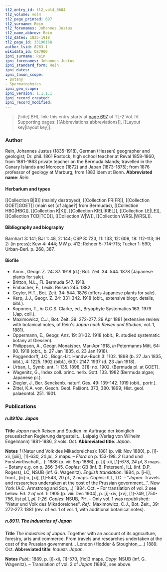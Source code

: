 ```yaml
---
tl2_entry_id: tl2_vol4_0684
tl2_volume: vol4
tl2_page_printed: 697
tl2_surname: Rein
tl2_forenames: Johannes Justus
tl2_name_abbrev: Rein
tl2_dates: 1835-1918
tl2_page_id: 33190168
author_lsid: 8263-1
wikidata_id: Q87900
ipni_surname: Rein
ipni_forenames: Johannes Justus
ipni_standard_form: Rein
ipni_dates: 
ipni_taxon_scope: 
- Botany
- Spermatophytes
ipni_geo_scope: 
ipni_version: 1.1.1.1
ipni_record_created: 
ipni_record_modified:
---
```



> [!cite] BHL link: this entry starts at [page 697](https://www.biodiversitylibrary.org/page/33190168) of TL-2 Vol. IV.
> Supporting pages: [[Abbreviations|abbreviations]], [[Layout key|layout key]].

### Author

Rein, Johannes Justus (1835-1918), German (Hessen) geographer and geologist; Dr. phil. 1861 Rostock; high school teacher at Reval 1858-1860, from 1861-1863 private teacher on the Bermuda Islands; travelled in the Canary Islands and Morocco (1872) and Japan (1873-1875); from 1876 professor of geology at Marburg, from 1883 idem at Bonn. 
**Abbreviated name**: *Rein*

#### Herbarium and types

[[Collection B|B]] (mainly destroyed), [[Collection FR|FR]], [[Collection GOET|GOET]] (main set \[of algae?\] from Bermudas), [[Collection HBG|HBG]], [[Collection K|K]], [[Collection KIEL|KIEL]], [[Collection LE|LE]], [[Collection TCD|TCD]], [[Collection W|W]], [[Collection WRSL|WRSL]].

#### Bibliography and biography

Barnhart 3: 141; BJI 1: 48, 2: 144; CSP 8: 723, 11: 133, 12: 609, 18: 112-113; IH 2: (in press); Kew 4: 444; MW p. 412; Rehder 5: 714-715; Tucker 1: 590; Urban-Berl. p. 268, 387.

#### Biofile

- Anon., Geogr. Z. 24: 87. 1918 (d.); Bot. Zeit. 34: 544. 1878 (Japanese plants for sale).
- Britton, N.L., Fl. Bermuda 547. 1918.
- Embacher, F., Lexik. Reisen 245. 1882.
- Geyler, H.T., Bot. Zeit. 34: 544. 1876 (offers Japanese plants for sale).
- Kerp, J.J., Geogr. Z. 24: 331-342. 1918 (obit., extensive biogr. details, bibl.).
- Koponen, T., *in* G.C.S. Clarke, ed., Bryophyte Systematics 163. 1979 (Jap. coll.).
- Maximowicz, C.J., Bot. Zeit. 39: 272-277. 29 Apr 1881 (extensive review with botanical notes, of Rein's *Japan nach Reisen und Studien*, vol. 1, 1881).
- Oppermann, E., Geogr. Anz. 19: 31-32. 1918 (obit.; R. studied systematic botany at Giessen).
- Philippson, A., Geogr. Monatsber. Mar-Apr 1918, *in* Petermanns Mitt. 64: 80. 1918 (obit., b. 27 Jan 1835, d. 23 Jan 1918).
- Poggendorff, J.C., Biogr.-Lit. Handw.-Buch 3: 1102. 1898 (b. 27 Jan 1835, bibl.), 4: 1225. 1902 (bibl.), 6(3): 2147. 1937 (d. 23 Jan 1918).
- Urban, I., Symb. ant. 1: 135. 1898, 3(1): no. 1902. (Bermuda pl. at GOET).
- Wagenitz, G., Index coll. princ. herb. Gott. 133. 1982 (Bermuda algae; Japanese pl.).
- Ziegler, J., Ber. Senckenb. naturf. Ges. 49: 139-142. 1919 (obit., portr.).
- Zittel, K.A. von, Gesch. Geol. Paläont. 373, 380. 1899; Hist. geol. palaeontol. 251. 1901.

### Publications

##### n.8910a. Japan

**Title**
*Japan* nach Reisen und Studien im Auftrage der königlich preussischen Regierung dargestellt... Leipaig (Verlag von Wilhelm Engelmann) 1881-1886, 2 vols. Oct.
**Abbreviated title**: *Japan*.

**Notes**
*1* (Natur und Volk des Mikadoreiches): 1881 (p. viii: Nov 1880), p. \[i\]-xii, \[xiii\], \[1\]-630, *20 pl*., 2 maps. – *Flora* on p. 153-198.
*2* (Land und Forstwirthschaft,...): 1886 (p. vii: Sep 1886), p. \[i\]-xii, \[1\]-678, *24 pl*, 3 maps. – Botany e.g. on p. 266-345.
*Copies*: GB (inf. B. Petersen), ILL (inf. D.P. Rogers), LC, NSUB (inf. G. Wagenitz).
*English translation*: 1884, p. \[i-ii\], front., \[iii\]-x, \[xi\], \[1\]-543, 20 pl., 2 maps. *Copies*: ILL, LC. – "*Japan*: Travels and researches undertaken at the cost of the Prussian government...". New York (A.C. Armstrong and Son,...) 1884. Oct. – For translation of vol. 2 see below.
*Ed. 2 of vol. 1*: 1905 (p. viii: Dec 1904), p. \[i\]-xiv, \[xv\], \[1\]-749, \[750-756, list pl.\], *pl. 1-26. Copies*: NSUB, PH. – Only vol. 1 was republished: "Natur und Volk des Mikadoreiches".
*Ref*.: Maximowicz, C.J., Bot. Zeit., 39: 272-277. 1881 (rev. of ed. 1 of vol. 1, with additional botanical notes).

##### n.8911. The industries of Japan

**Title**
*The industries of Japan*. Together with an account of its agriculture, forestry, arts and commerce. From travels and researches undertaken at the cost of the Prussian government... London (Hodder & Stoughton,....) 1889. Oct.
**Abbreviated title**: *Industr. Japan*.

**Notes**
*Publ*.: 1889, p. \[i\]-xii, \[1\]-570, \[fix\]3 maps. *Copy*: NSUB (inf. G. Wagenitz). – Translation of vol. 2 of *Japan* (1886), see above.

